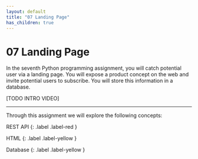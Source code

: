 ```yaml
---
layout: default
title: "07 Landing Page"
has_children: true
---
```


# 07 Landing Page

In the seventh Python programming assignment, you will catch potential user via a landing page. You will expose a product concept on the web and invite potential users to subscribe. You will store this information in a database.

[TODO INTRO VIDEO]

---

Through this assignment we will explore the following concepts:

REST API
{: .label .label-red }

HTML
{: .label .label-yellow }

Database
{: .label .label-yellow }
